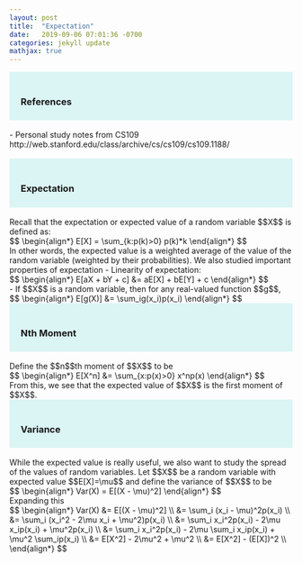 ```yaml
---
layout: post
title:  "Expectation"
date:   2019-09-06 07:01:36 -0700
categories: jekyll update
mathjax: true
---
```

<div style="background-color:#DAF5F4; padding: 20px 20px 7px 20px;">
<h3>References</h3>
</div>
<br>
- Personal study notes from CS109 http://web.stanford.edu/class/archive/cs/cs109/cs109.1188/
<br>
<br>
<!------------------------------------------------------------------------------------>
<div style="background-color:#DAF5F4; padding: 20px 20px 7px 20px;">
<h3>Expectation</h3>
</div>
<br>
Recall that the expectation or expected value of a random variable $$X$$ is defined as:
<div center>
$$
\begin{align*}
E[X] = \sum_{k:p(k)>0} p(k)*k
\end{align*}
$$
</div>
In other words, the expected value is a weighted average of the value of the random variable (weighted by their probabilities). We also studied important properties of expectation
- Linearity of expectation:
<div center>
$$
\begin{align*}
 E[aX + bY + c] &= aE[X] + bE[Y] + c
\end{align*}
$$
</div>
- If $$X$$ is a random variable, then for any real-valued function $$g$$,
<div center>
$$
\begin{align*}
 E[g(X)] &= \sum_ig(x_i)p(x_i)
\end{align*}
$$
</div>
<!------------------------------------------------------------------------------------>
<div style="background-color:#DAF5F4; padding: 20px 20px 7px 20px;">
<h3>Nth Moment</h3>
</div>
<br>
Define the $$n$$th moment of $$X$$ to be
<div center>
$$
\begin{align*}
 E[X^n] &= \sum_{x:p(x)>0} x^np(x)
\end{align*}
$$
</div>
From this, we see that the expected value of $$X$$ is the first moment of $$X$$.
<!------------------------------------------------------------------------------------>
<div style="background-color:#DAF5F4; padding: 20px 20px 7px 20px;">
<h3>Variance</h3>
</div>
<br>
While the expected value is really useful, we also want to study the spread of the values of random variables. Let $$X$$ be a random variable with expected value $$E[X]=\mu$$ and define the variance of $$X$$ to be
<div center>
$$
\begin{align*}
Var(X) = E[(X - \mu)^2]
\end{align*}
$$
</div>
Expanding this
<div center>
$$
\begin{align*}
Var(X) &= E[(X - \mu)^2] \\
&= \sum_i (x_i - \mu)^2p(x_i) \\
&= \sum_i (x_i^2 - 2\mu x_i + \mu^2)p(x_i) \\
&= \sum_i x_i^2p(x_i) - 2\mu x_ip(x_i) + \mu^2p(x_i) \\
&= \sum_i x_i^2p(x_i) - 2\mu \sum_i x_ip(x_i) + \mu^2 \sum_ip(x_i) \\
&= E[X^2] - 2\mu^2 + \mu^2 \\
&= E[X^2] - (E[X])^2 \\
\end{align*}
$$
</div>














